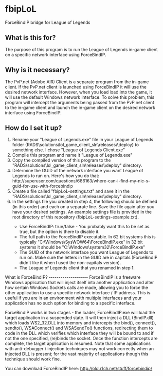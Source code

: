 fbipLoL
=======
ForceBindIP bridge for League of Legends

What is this for?
-----------------
The purpose of this program is to run the League of Legends in-game client on a specific network interface using ForceBindIP.

Why is it necessary?
--------------------
The PvP.net (Adobe AIR) Client is a separate program from the in-game client. If the PvP.net client is launched using ForceBindIP it will use the desired network interface. However, when you load load into the game, it will use the default Windows network interface.
To solve this problem, this program will intercept the arguments being passed from the PvP.net client to the in-game client and launch the in-game client on the desired network interface using ForceBindIP.

How do I set it up?
-------------------
<ol>
<li> Rename your "League of Legends.exe" file in your League of Legends folder (RADS\solutions\lol_game_client_sln\releases\<version>\deploy) to something else. I chose "League of Legends Client.exe" </li>
<li> Compile this program and name it "League of Legends.exe"</li>
<li> Copy the compiled version of this program to the "RADS\solutions\lol_game_client_sln\releases\<version>\deploy" directory.</li>
<li> Determine the GUID of the network interface you want League of Legends to run on. Here's how you do that: http://superuser.com/questions/686163/where-can-i-find-my-nic-s-guid-for-use-with-forcebindip </li>
<li> Create a file called "fbipLoL-settings.txt" and save it in the "RADS\solutions\lol_game_client_sln\releases\<version>\deploy" directory.</li>
<li> In the settings file you created in step 4, the following should be defined (in this order) and each on a separate line. Save the file again after you have your desired settings. An example settings file is provided in the root directory of this repository (fbipLoL-settings-example.txt).</li>
<ul>
<li> Use ForceBindIP: true/false - You probably want this to be set as true, but the option is there to disable it.</li>
<li> The full path to the ForceBindIP executable. In 62 bit systems this is typically "C:\Windows\SysWOW64\ForceBindIP.exe" in 32 bit systems it should be "C:\Windows\system32\ForceBindIP.exe"</li>
<li> The GUID of the network interface you want League of Legends to run on. Make sure the letters in the GUID are in capitals (ForceBindIP didn't like it when I used the non-capitals version).</li>
<li> The League of Legends client that you renamed in step 1.</li>
</ul>
</ol>
What is ForceBindIP?
--------------------
ForceBindIP is a freeware Windows application that will inject itself into another application and alter how certain Windows Sockets calls are made, allowing you to force the other application to use a specific network interface / IP address. This is useful if you are in an environment with multiple interfaces and your application has no such option for binding to a specific interface.

ForceBindIP works in two stages - the loader, ForceBindIP.exe will load the target application in a suspended state. It will then inject a DLL (BindIP.dll) which loads WS2_32.DLL into memory and intercepts the bind(), connect(), sendto(), WSAConnect() and WSASendTo() functions, redirecting them to code in the DLL which verifies which interface they will be bound to and if not the one specified, (re)binds the socket. Once the function intercepts are complete, the target application is resumed. Note that some applications with anti-debugger / injection techniques may not work correctly when an injected DLL is present; for the vast majority of applications though this technique should work fine.

You can download ForceBindIP here:
http://old.r1ch.net/stuff/forcebindip/